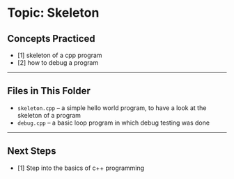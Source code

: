 # Topic: Skeleton

## Concepts Practiced

- [1] skeleton of a cpp program
- [2] how to debug a program

---

## Files in This Folder

- `skeleton.cpp` – a simple hello world program, to have a look at the skeleton of a program
- `debug.cpp` – a basic loop program in which debug testing was done

---

## Next Steps

- [1] Step into the basics of c++ programming

